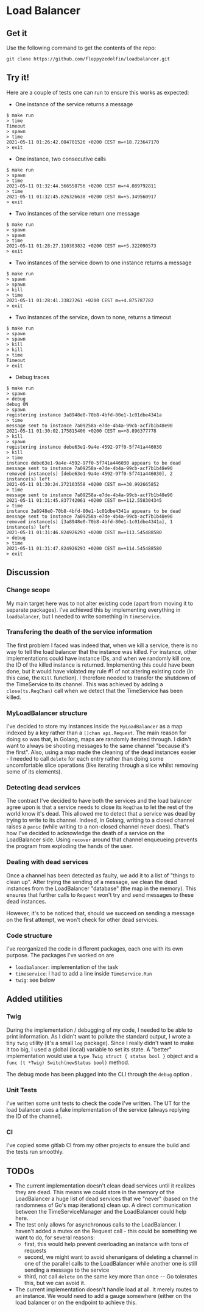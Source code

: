 # Load Balancer

## Get it

Use the following command to get the contents of the repo:
```
git clone https://github.com/floppyzedolfin/loadbalancer.git
```

## Try it!

Here are a couple of tests one can run to ensure this works as expected:

- One instance of the service returns a message

```
$ make run
> time
Timeout
> spawn
> time
2021-05-11 01:26:42.084701526 +0200 CEST m=+18.723647170
> exit
```

- One instance, two consecutive calls

```
$ make run
> spawn
> time
2021-05-11 01:32:44.566558756 +0200 CEST m=+4.089792811
> time
2021-05-11 01:32:45.826326638 +0200 CEST m=+5.349560917
> exit
```

- Two instances of the service return one message

```
$ make run
> spawn
> spawn
> time
2021-05-11 01:28:27.110303832 +0200 CEST m=+5.322090573
> exit
```

- Two instances of the service down to one instance returns a message

```
$ make run
> spawn
> spawn
> kill
> time
2021-05-11 01:28:41.33827261 +0200 CEST m=+4.875787782
> exit
```

- Two instances of the service, down to none, returns a timeout

```
$ make run
> spawn
> spawn
> kill
> kill
> time
Timeout
> exit
```

- Debug traces

```
$ make run
> spawn
> debug
debug ON
> spawn
registering instance 3a8948e0-70b8-4bfd-80e1-1c01dbe4341a
> time
message sent to instance 7a09258a-e7de-4b4a-99cb-acf7b1b48e90
2021-05-11 01:30:02.175815406 +0200 CEST m=+8.896377778
> kill
> spawn
registering instance debe63e1-9a4e-4592-97f0-5f741a446030
> kill
> time
instance debe63e1-9a4e-4592-97f0-5f741a446030 appears to be dead
message sent to instance 7a09258a-e7de-4b4a-99cb-acf7b1b48e90
removed instance(s) [debe63e1-9a4e-4592-97f0-5f741a446030], 2 instance(s) left
2021-05-11 01:30:24.272103558 +0200 CEST m=+30.992665852
> time
message sent to instance 7a09258a-e7de-4b4a-99cb-acf7b1b48e90
2021-05-11 01:31:45.837742061 +0200 CEST m=+112.558304345
> time
instance 3a8948e0-70b8-4bfd-80e1-1c01dbe4341a appears to be dead
message sent to instance 7a09258a-e7de-4b4a-99cb-acf7b1b48e90
removed instance(s) [3a8948e0-70b8-4bfd-80e1-1c01dbe4341a], 1 instance(s) left
2021-05-11 01:31:46.824926293 +0200 CEST m=+113.545488580
> debug
> time
2021-05-11 01:31:47.824926293 +0200 CEST m=+114.545488580
> exit
```

## Discussion

### Change scope

My main target here was to not alter existing code (apart from moving it to
separate packages). I've achieved this by implementing everything in
`loadbalancer`, but I needed to write something in `TimeService`.

### Transfering the death of the service information

The first problem I faced was indeed that, when we kill a service, there is no
way to tell the load balancer that the instance was killed. For instance, other
implementations could have instance IDs, and when we randomly kill one, the ID
of the killed instance is returned. Implementing this could have been done, but
it would have violated my rule #1 of not altering existing code
(in this case, the `Kill` function). I therefore needed to transfer the shutdown
of the TimeService to its channel. This was achieved by adding a
`close(ts.ReqChan)` call when we detect that the TimeService has been killed.

### MyLoadBalancer structure

I've decided to store my instances inside the `MyLoadBalancer` as a map indexed
by a key rather than a `[]chan api.Request`. The main reason for doing so was
that, in Golang, maps are randomly iterated through. I didn't want to always be
shooting messages to the same channel "because it's the first". Also, using a
map made the cleaning of the dead instances easier - I needed to call `delete`
for each entry rather than doing some uncomfortable slice operations (like
iterating through a slice whilst removing some of its elements).

### Detecting dead services

The contract I've decided to have both the services and the load balancer agree
upon is that a service needs to close its `ReqChan` to let the rest of the world
know it's dead. This allowed me to detect that a service was dead by trying to
write to its channel. Indeed, in Golang, writing to a closed channel raises
a `panic` (while writing to a non-closed channel never does). That's how I've
decided to acknowledge the death of a service on the LoadBalancer side.
Using `recover` around that channel enqueueing prevents the program from
exploding the hands of the user.

### Dealing with dead services

Once a channel has been detected as faulty, we add it to a list of "things 
to clean up". After trying the sending of a message, we clean the dead 
instances from the LoadBalancer "database" (the map in the memory). This 
ensures that further calls to `Request` won't try and send messages to these 
dead instances.

However, it's to be noticed that, should we succeed on sending a message on 
the first attempt, we won't check for other dead services.

### Code structure

I've reorganized the code in different packages, each one with its own purpose.
The packages I've worked on are

- `loadbalancer`: implementation of the task
- `timeservice`: I had to add a line inside `TimeService.Run`
- `twig`: see below

## Added utilities

### Twig

During the implementation / debugging of my code, I needed to be able to print
information. As I didn't want to pollute the standard output, I wrote a
tiny `twig` utility (it's a small `log` package). Since I really didn't want to
make it too big, I used a global (local) variable to set its state. A "better"
implementation would use a `type Twig struct { status bool }`
object and a `func (t *Twig) Switch(newStatus bool)` method.

The debug mode has been plugged into the CLI through the `debug` option .

### Unit Tests

I've written some unit tests to check the code I've written. The UT for the load
balancer uses a fake implementation of the service (always replying the ID of
the channel).

### CI

I've copied some gitlab CI from my other projects to ensure the build and the
tests run smoothly.

## TODOs

- The current implementation doesn't clean dead services until it realizes 
  they are dead. This means we could store in the memory of the LoadBalancer 
  a huge list of dead services that we "never" (based on the randomness of 
  Go's map iterations) clean up. A direct communication between the 
  TimeServiceManager and the LoadBalancer could help here.
- The test only allows for asynchronous calls to the LoadBalancer. I haven't 
  added a mutex on the Request call - this could be something we want to do, for several reasons:
    - first, this would help prevent overloading an instance with tons of 
      requests
    - second, we might want to avoid shenanigans of deleting a channel in 
      one of the parallel calls to the LoadBalancer while another one is 
      still sending a message to the service
    - third, not call `delete` on the same key more than once -- Go 
      tolerates this, but we can avoid it.
- The current implementation doesn't handle load at all. It merely routes to 
  an instance. We would need to add a gauge somewhere (either on the load 
  balancer or on the endpoint to achieve this.
